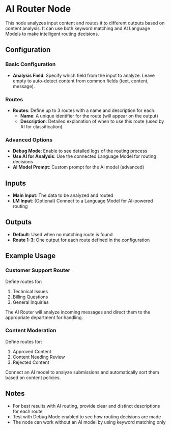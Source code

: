 # AI Router Node

This node analyzes input content and routes it to different outputs based on content analysis. It can use both keyword matching and AI Language Models to make intelligent routing decisions.

## Configuration

### Basic Configuration

- **Analysis Field**: Specify which field from the input to analyze. Leave empty to auto-detect content from common fields (text, content, message).

### Routes

- **Routes**: Define up to 3 routes with a name and description for each.
  - **Name**: A unique identifier for the route (will appear on the output)
  - **Description**: Detailed explanation of when to use this route (used by AI for classification)

### Advanced Options

- **Debug Mode**: Enable to see detailed logs of the routing process
- **Use AI for Analysis**: Use the connected Language Model for routing decisions
- **AI Model Prompt**: Custom prompt for the AI model (advanced)

## Inputs

- **Main Input**: The data to be analyzed and routed
- **LM Input**: (Optional) Connect to a Language Model for AI-powered routing

## Outputs

- **Default**: Used when no matching route is found
- **Route 1-3**: One output for each route defined in the configuration

## Example Usage

### Customer Support Router

Define routes for:
1. Technical Issues
2. Billing Questions
3. General Inquiries

The AI Router will analyze incoming messages and direct them to the appropriate department for handling.

### Content Moderation

Define routes for:
1. Approved Content
2. Content Needing Review
3. Rejected Content

Connect an AI model to analyze submissions and automatically sort them based on content policies.

## Notes

- For best results with AI routing, provide clear and distinct descriptions for each route
- Test with Debug Mode enabled to see how routing decisions are made
- The node can work without an AI model by using keyword matching only 